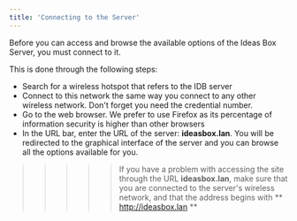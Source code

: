 ```yaml
---
title: 'Connecting to the Server'
---
```


Before you can access and browse the available options of the Ideas Box Server, you must connect to it.

This is done through the following steps:

- Search for a wireless hotspot that refers to the IDB server 
- Connect to this network the same way you connect to any other wireless network.  Don't forget you need the credential number. 
- Go to the web browser.  We prefer to use Firefox as its percentage of information security is higher than other browsers
- In the URL bar, enter the URL of the server: **ideasbox.lan**. You will be redirected to the graphical interface of the server and you can browse all the options available for you.


>>>>>If you have a problem with accessing the site through the URL **ideasbox.lan**, make sure that you are connected to the server's wireless network, and that the address begins with ** http://ideasbox.lan **
